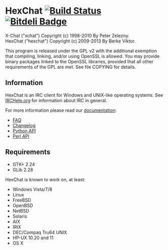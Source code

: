 # HexChat [![Build Status](https://travis-ci.org/hexchat/hexchat.png)](https://travis-ci.org/hexchat/hexchat) [![Bitdeli Badge](https://d2weczhvl823v0.cloudfront.net/hexchat/hexchat/trend.png)](https://bitdeli.com/free "Bitdeli Badge")

X-Chat ("xchat") Copyright (c) 1998-2010 By Peter Zelezny.  
HexChat ("hexchat") Copyright (c) 2009-2013 By Berke Viktor.

This program is released under the GPL v2 with the additional exemption
that compiling, linking, and/or using OpenSSL is allowed. You may
provide binary packages linked to the OpenSSL libraries, provided that
all other requirements of the GPL are met.
See file COPYING for details.

## Information

HexChat is an IRC client for Windows and UNIX-like operating systems.
See [IRCHelp.org](http://irchelp.org) for information about IRC in general.

For more information please read our [documentation](https://hexchat.readthedocs.org/en/latest/index.html):
- [FAQ](https://hexchat.readthedocs.org/en/latest/faq.html)
- [Changelog](https://hexchat.readthedocs.org/en/latest/changelog.html)
- [Python API](https://hexchat.readthedocs.org/en/latest/script_python.html)
- [Perl API](https://hexchat.readthedocs.org/en/latest/script_perl.html)

## Requirements

- GTK+ 2.24
- GLib 2.28

HexChat is known to work on, at least:

- Windows Vista/7/8
- Linux
- FreeBSD
- OpenBSD
- NetBSD
- Solaris
- AIX
- IRIX
- DEC/Compaq Tru64 UNIX
- HP-UX 10.20 and 11
- OS X
